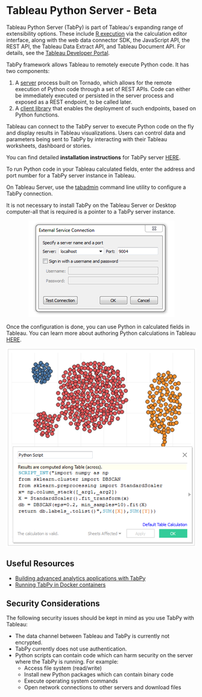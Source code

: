 
# Tableau Python Server - Beta

Tableau Python Server (TabPy) is part of Tableau's expanding range of extensibility options. These include [R execution](http://onlinehelp.tableau.com/current/pro/desktop/en-us/help.html#r_connection_manage.html) via the calculation editor interface, along with the web data connector SDK, the JavaScript API, the REST API, the Tableau Data Extract API, and Tableau Document API. For details, see the [Tableau Developer Portal](https://community.tableau.com/community/developers).

TabPy framework allows Tableau to remotely execute Python code. It has two components:

1. A [server](server.md) process built on Tornado, which allows for the remote execution of Python code through a set of REST APIs. Code can either be immediately executed or persisted in the server process and exposed as a REST endpoint, to be called later.
2. A [client library](client.md) that enables the deployment of such endpoints, based on Python functions.

Tableau can connect to the TabPy server to execute Python code on the fly and display results in Tableau visualizations. Users can control data and parameters being sent to TabPy by interacting with their Tableau worksheets, dashboard or stories.

You can find detailed **installation instructions** for TabPy server [HERE](server.md).

To run Python code in your Tableau calculated fields, enter the address and port number for a TabPy server instance in Tableau.

On Tableau Server, use the [tabadmin](https://onlinehelp.tableau.com/current/server/en-us/tabadmin.htm) command line utility to configure a TabPy connection.

It is not necessary to install TabPy on the Tableau Server or Desktop computer-all that is required is a pointer to a TabPy server instance.

<p align="center"><img alt="Screenshot of Configuration on Tableau Desktop" src="external-service-configuration.png"></p>

Once the configuration is done, you can use Python in calculated fields in Tableau. You can learn more about authoring Python calculations in Tableau [HERE](TableauConfiguration.md).

<p align="center"><img alt="Screenshot of a Python calculated field on Tableau Desktop" src="python-calculated-field.png"></p>

## Useful Resources
  - [Building advanced analytics applications with TabPy](https://www.tableau.com/about/blog/2017/1/building-advanced-analytics-applications-tabpy-64916)
  - [Running TabPy in Docker containers](https://hub.docker.com/r/emhemh/tabpy/)

## Security Considerations
The following security issues should be kept in mind as you use TabPy with Tableau:
  - The data channel between Tableau and TabPy is currently not encrypted.
  - TabPy currently does not use authentication.
  - Python scripts can contain code which can harm security on the server where the TabPy is running. For example:
    - Access file system (read/write)
    - Install new Python packages which can contain binary code
    - Execute operating system commands
    - Open network connections to other servers and download files
